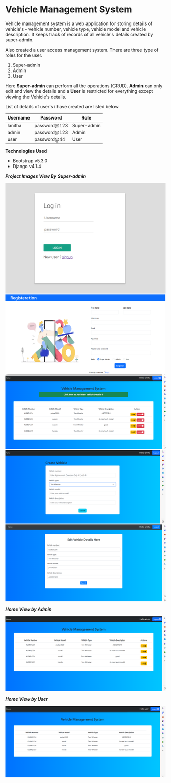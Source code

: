 # Vehicle Management System

Vehicle management system is a web application for storing details of vehicle's - vehicle number, vehicle type, vehicle model and vehicle description.
It keeps track of records of all vehicle's details created by super-admin. 

Also created a user access management system. There are three type of roles for the user.

1. Super-admin 
2. Admin 
3. User 

Here **Super-admin** can perform all the operations (CRUD). **Admin** can only edit and view the details and a **User** is restricted for everything except viewing the Vehicle's details.

List of details of user's i have created are listed below.

|Username|Password|Role|
|----|----|----|
|lanitha|password@123|Super-admin|
|admin|password@123|Admin|
|user|password@44|User|


**Technologies Used**

* Bootstrap v5.3.0
* Django v4.1.4


***Project Images View By Super-admin***

![Login Page](/vehiclemanagement/screeshots/Screenshot%20login.png)
![Register Page](/vehiclemanagement/screeshots/Screenshot%202023-05-09%20Registration%20page.png)
![Home Page](/vehiclemanagement/screeshots/Screenshot%20home.png)
![Detail Page](/vehiclemanagement/screeshots/screeshot%20create.png)
![Edit Page](/vehiclemanagement/screeshots/Screenshot%20edit.png)

***Home View by Admin***

![Admin view](/vehiclemanagement/screeshots/Screenshot%20adminview.png)

***Home View by User***

![User view](/vehiclemanagement/screeshots/Screenshot%20user.png)




